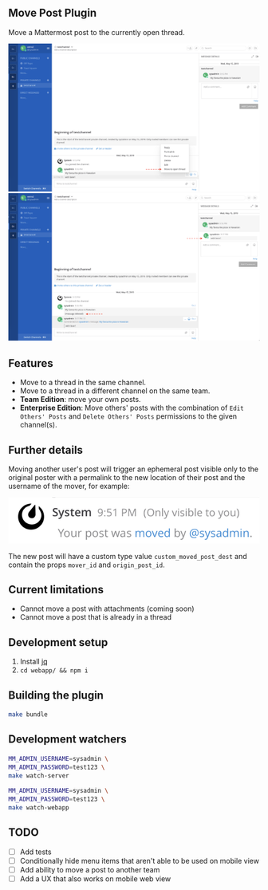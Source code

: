 Move Post Plugin
---

Move a Mattermost post to the currently open thread. 

![before](before-move.png "Before Move")
![after](after-move.png "After Move")

## Features

* Move to a thread in the same channel.
* Move to a thread in a different channel on the same team.
* **Team Edition**: move your own posts.
* **Enterprise Edition**: Move others' posts with the combination of `Edit Others' Posts` and `Delete Others' Posts` permissions to the given channel(s).

## Further details

Moving another user's post will trigger an ephemeral post visible only to the original poster with a permalink to the new location of their post and the username of the mover, for example:

![ephemeral-post](ephemeral-post.png "Ephemeral post")

The new post will have a custom type value `custom_moved_post_dest` and contain the props `mover_id` and `origin_post_id`.

## Current limitations

* Cannot move a post with attachments (coming soon)
* Cannot move a post that is already in a thread

## Development setup

1) Install [jq](https://stedolan.github.io/jq/)
2) `cd webapp/ && npm i`

## Building the plugin

```bash
make bundle
```

## Development watchers

```bash
MM_ADMIN_USERNAME=sysadmin \
MM_ADMIN_PASSWORD=test123 \
make watch-server
```

```bash
MM_ADMIN_USERNAME=sysadmin \
MM_ADMIN_PASSWORD=test123 \
make watch-webapp
```

## TODO

- [ ] Add tests
- [ ] Conditionally hide menu items that aren't able to be used on mobile view
- [ ] Add ability to move a post to another team
- [ ] Add a UX that also works on mobile web view
